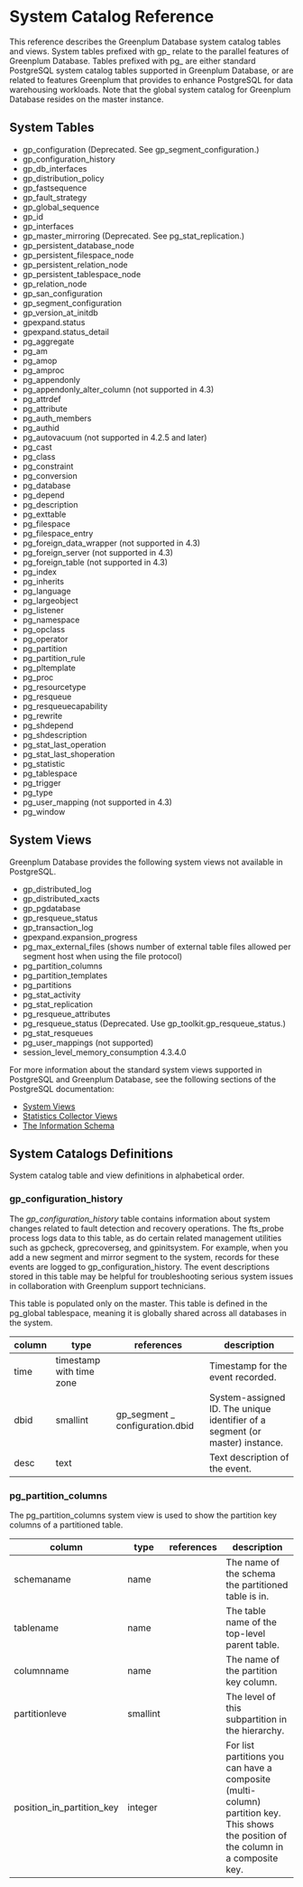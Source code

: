 # System Catalog Reference #
This reference describes the Greenplum Database system catalog tables and views. System tables prefixed with gp_ relate to the parallel features of Greenplum Database. Tables prefixed with pg_ are either standard PostgreSQL system catalog tables supported in Greenplum Database, or are related to features Greenplum that provides to enhance PostgreSQL for data warehousing workloads. Note that the global system catalog for Greenplum Database resides on the master instance.

## System Tables ##
* gp_configuration (Deprecated. See gp_segment_configuration.)
* gp_configuration_history
* gp_db_interfaces
* gp_distribution_policy
* gp_fastsequence
* gp_fault_strategy
* gp_global_sequence
* gp_id
* gp_interfaces
* gp_master_mirroring (Deprecated. See pg_stat_replication.)
* gp_persistent_database_node
* gp_persistent_filespace_node
* gp_persistent_relation_node
* gp_persistent_tablespace_node
* gp_relation_node
* gp_san_configuration
* gp_segment_configuration
* gp_version_at_initdb
* gpexpand.status
* gpexpand.status_detail
* pg_aggregate
* pg_am
* pg_amop
* pg_amproc
* pg_appendonly
* pg_appendonly_alter_column (not supported in 4.3)
* pg_attrdef
* pg_attribute
* pg_auth_members
* pg_authid
* pg_autovacuum (not supported in 4.2.5 and later)
* pg_cast
* pg_class
* pg_constraint
* pg_conversion
* pg_database
* pg_depend
* pg_description
* pg_exttable
* pg_filespace
* pg_filespace_entry
* pg_foreign_data_wrapper (not supported in 4.3)
* pg_foreign_server (not supported in 4.3)
* pg_foreign_table (not supported in 4.3)
* pg_index
* pg_inherits
* pg_language
* pg_largeobject
* pg_listener
* pg_namespace
* pg_opclass
* pg_operator
* pg_partition
* pg_partition_rule
* pg_pltemplate
* pg_proc
* pg_resourcetype
* pg_resqueue
* pg_resqueuecapability
* pg_rewrite
* pg_shdepend
* pg_shdescription
* pg_stat_last_operation
* pg_stat_last_shoperation
* pg_statistic
* pg_tablespace
* pg_trigger
* pg_type
* pg_user_mapping (not supported in 4.3)
* pg_window

## System Views ##
Greenplum Database provides the following system views not available in PostgreSQL.
* gp_distributed_log
* gp_distributed_xacts
* gp_pgdatabase
* gp_resqueue_status
* gp_transaction_log
* gpexpand.expansion_progress
* pg_max_external_files (shows number of external table files allowed per segment host when using the file protocol)
* pg_partition_columns
* pg_partition_templates
* pg_partitions
* pg_stat_activity
* pg_stat_replication
* pg_resqueue_attributes
* pg_resqueue_status (Deprecated. Use gp_toolkit.gp_resqueue_status.)
* pg_stat_resqueues
* pg_user_mappings (not supported)
* session_level_memory_consumption 4.3.4.0

For more information about the standard system views supported in PostgreSQL and Greenplum Database, see the following sections of the PostgreSQL documentation:

* [System Views](http://www.postgresql.org/docs/8.2/static/views-overview.html)
* [Statistics Collector Views](http://www.postgresql.org/docs/8.2/static/monitoring-stats.html#MONITORING-STATS-VIEWS-TABLE)
* [The Information Schema](http://www.postgresql.org/docs/8.2/static/information-schema.html)

## System Catalogs Definitions ##
System catalog table and view definitions in alphabetical order.

### gp_configuration_history ###
The _gp_configuration_history_ table contains information about system changes related to fault detection and recovery operations. The fts_probe process logs data to this table, as do certain related management utilities such as gpcheck, gprecoverseg, and gpinitsystem. For example, when you add a new segment and mirror segment to the system, records for these events are logged to gp_configuration_history.
The event descriptions stored in this table may be helpful for troubleshooting serious system issues in collaboration with Greenplum support technicians.

This table is populated only on the master. This table is defined in the pg_global tablespace, meaning it is globally shared across all databases in the system.

|column|type|references|description|
|---|---|---|---|
|time|timestamp with time zone||Timestamp for the event recorded.|
|dbid|smallint|gp_segment _ configuration.dbid|System-assigned ID. The unique identifier of a segment (or master) instance.|
|desc|text||Text description of the event.|

### pg_partition_columns ###
The pg_partition_columns system view is used to show the partition key columns of a partitioned table.

|column|type|references|description|
|---|---|---|---|
|schemaname|name||The name of the schema the partitioned table is in.|
|tablename|name||The table name of the top-level parent table.|
|columnname| name| |The name of the partition key column.|
|partitionleve|smallint | |The level of this subpartition in the hierarchy.|
|position_in_partition_key|integer||For list partitions you can have a composite (multi-column) partition key. This shows the position of the column in a composite key.|

